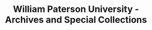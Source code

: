 ---
layout: repo
title: "William Paterson University - Archives and Special Collections"
id: 12934
permalink: repos/12934/
---